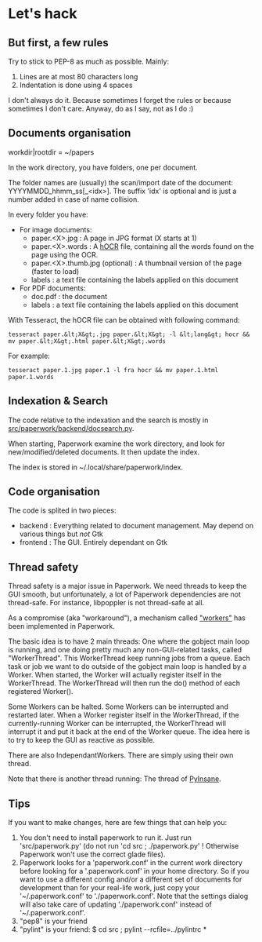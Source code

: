 # Let's hack


## But first, a few rules

Try to stick to PEP-8 as much as possible. Mainly:

1. Lines are at most 80 characters long
2. Indentation is done using 4 spaces

I don't always do it. Because sometimes I forget the rules or because
sometimes I don't care. Anyway, do as I say, not as I do :)


## Documents organisation

workdir|rootdir = ~/papers

In the work directory, you have folders, one per document.

The folder names are (usually) the scan/import date of the document:
YYYYMMDD\_hhmm\_ss[\_&lt;idx&gt;]. The suffix 'idx' is optional and is just
a number added in case of name collision.

In every folder you have:

* For image documents:
  * paper.&lt;X&gt;.jpg : A page in JPG format (X starts at 1)
  * paper.&lt;X&gt;.words : A
    [hOCR](https://docs.google.com/document/d/1QQnIQtvdAC_8n92-LhwPcjtAUFwBlzE8EWnKAxlgVf0/preview)
	file, containing all the words found on the page using the OCR.
  * paper.&lt;X&gt;.thumb.jpg (optional) : A thumbnail version of the page (faster to load)
  * labels : a text file containing the labels applied on this document
* For PDF documents:
  * doc.pdf : the document
  * labels : a text file containing the labels applied on this document

With Tesseract, the hOCR file can be obtained with following command:

	tesseract paper.&lt;X&gt;.jpg paper.&lt;X&gt; -l &lt;lang&gt; hocr && mv paper.&lt;X&gt;.html paper.&lt;X&gt;.words

For example:

	tesseract paper.1.jpg paper.1 -l fra hocr && mv paper.1.html paper.1.words


## Indexation & Search

The code relative to the indexation and the search is mostly in [src/paperwork/backend/docsearch.py](src/paperwork/backend/docsearch.py).

When starting, Paperwork examine the work directory, and look for new/modified/deleted documents. It then update the index.

The index is stored in ~/.local/share/paperwork/index.


## Code organisation

The code is splited in two pieces:
* backend : Everything related to document management. May depend on various things but *not* Gtk
* frontend : The GUI. Entirely dependant on Gtk


## Thread safety

Thread safety is a major issue in Paperwork. We need threads to keep the GUI
smooth, but unfortunately, a lot of Paperwork dependencies are not
thread-safe. For instance, libpoppler is not thread-safe at all.

As a compromise (aka "workaround"), a mechanism called
["workers"](src/paperwork/frontend/workers.py) has been implemented in
Paperwork.

The basic idea is to have 2 main threads: One where the gobject main loop is
running, and one doing pretty much any non-GUI-related tasks, called
"WorkerThread". This WorkerThread keep running jobs from a queue. Each task
or job we want to do outside of the gobject main loop is handled by a Worker.
When started, the Worker will actually register itself in the WorkerThread.
The WorkerThread will then run the do() method of each registered Worker().

Some Workers can be halted. Some Workers can be interrupted and restarted
later. When a Worker register itself in the WorkerThread, if the
currently-running Worker can be interrupted, the WorkerThread will interrupt
it and put it back at the end of the Worker queue. The idea here is to try
to keep the GUI as reactive as possible.

There are also IndependantWorkers. There are simply using their own thread.

Note that there is another thread running: The thread of
[PyInsane](https://github.com/jflesch/pyinsane#readme).


## Tips

If you want to make changes, here are few things that can help you:

1. You don't need to install paperwork to run it. Just run 'src/paperwork.py' (do not run 'cd src ; ./paperwork.py' ! Otherwise Paperwork won't use the correct glade files).
2. Paperwork looks for a 'paperwork.conf' in the current work directory before
   looking for a '.paperwork.conf' in your home directory. So if you want to
   use a different config and/or a different set of documents for development
   than for your real-life work, just copy your '~/.paperwork.conf' to
   './paperwork.conf'. Note that the settings dialog will also take care of
   updating './paperwork.conf' instead of '~/.paperwork.conf'.
3. "pep8" is your friend
4. "pylint" is your friend: $ cd src ; pylint --rcfile=../pylintrc \*
